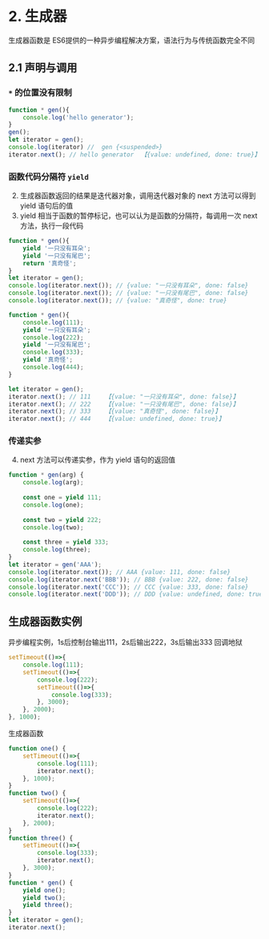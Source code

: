 
# 2. 生成器
生成器函数是 ES6提供的一种异步编程解决方案，语法行为与传统函数完全不同


## 2.1 声明与调用
### `*` 的位置没有限制
```javascript
function * gen(){
	console.log('hello generator');
}
gen(); 
let iterator = gen();
console.log(iterator) //  gen {<suspended>}
iterator.next(); // hello generator  【{value: undefined, done: true}】
```


### 函数代码分隔符 `yield`
2) 生成器函数返回的结果是迭代器对象，调用迭代器对象的 next 方法可以得到 yield 语句后的值
3) yield 相当于函数的暂停标记，也可以认为是函数的分隔符，每调用一次 next 方法，执行一段代码

```javascript
function * gen(){ 
	yield '一只没有耳朵'; 
	yield '一只没有尾巴'; 
	return '真奇怪'; 
} 
let iterator = gen(); 
console.log(iterator.next()); // {value: "一只没有耳朵", done: false}
console.log(iterator.next()); // {value: "一只没有尾巴", done: false}
console.log(iterator.next()); // {value: "真奇怪", done: true}
```

```javascript
function * gen(){
	console.log(111);
	yield '一只没有耳朵';
	console.log(222);
	yield '一只没有尾巴';
	console.log(333);
	yield '真奇怪';
	console.log(444);
}

let iterator = gen();
iterator.next(); // 111    【{value: "一只没有耳朵", done: false}】
iterator.next(); // 222    【{value: "一只没有尾巴", done: false}】
iterator.next(); // 333    【{value: "真奇怪", done: false}】
iterator.next(); // 444    【{value: undefined, done: true}】

```
### 传递实参
4) next 方法可以传递实参，作为 yield 语句的返回值

```javascript
function * gen(arg) {
	console.log(arg);
	
	const one = yield 111;
	console.log(one);
	
	const two = yield 222;
	console.log(two);
	
	const three = yield 333;
	console.log(three);
}
let iterator = gen('AAA');
console.log(iterator.next()); // AAA {value: 111, done: false}
console.log(iterator.next('BBB')); // BBB {value: 222, done: false}
console.log(iterator.next('CCC')); // CCC {value: 333, done: false}
console.log(iterator.next('DDD')); // DDD {value: undefined, done: true}
```
## 生成器函数实例
异步编程实例，1s后控制台输出111，2s后输出222，3s后输出333
回调地狱
```javascript
setTimeout(()=>{
	console.log(111);
	setTimeout(()=>{
		console.log(222);
		setTimeout(()=>{
			console.log(333);
		}, 3000);
	}, 2000);
}, 1000);
```
生成器函数
```javascript
function one() {
	setTimeout(()=>{
		console.log(111);
		iterator.next();
	}, 1000);
}
function two() {
	setTimeout(()=>{
		console.log(222);
		iterator.next();
	}, 2000);
}
function three() {
	setTimeout(()=>{
		console.log(333);
		iterator.next();
	}, 3000);
}
function * gen() {
	yield one();
	yield two();
	yield three();
}
let iterator = gen();
iterator.next();
```
